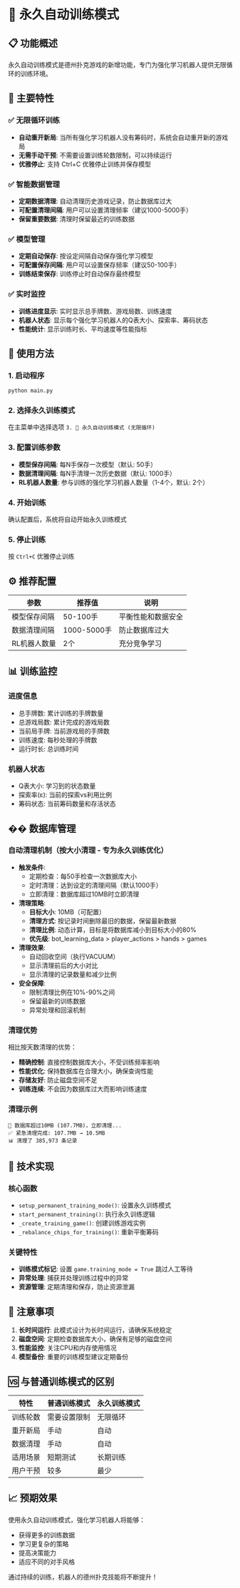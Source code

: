 # 🔄 永久自动训练模式

## 📋 功能概述

永久自动训练模式是德州扑克游戏的新增功能，专门为强化学习机器人提供无限循环的训练环境。

## 🎯 主要特性

### ✅ 无限循环训练
- **自动重开新局**: 当所有强化学习机器人没有筹码时，系统会自动重开新的游戏局
- **无需手动干预**: 不需要设置训练轮数限制，可以持续运行
- **优雅停止**: 支持 Ctrl+C 优雅停止训练并保存模型

### ✅ 智能数据管理
- **定期数据清理**: 自动清理历史游戏记录，防止数据库过大
- **可配置清理间隔**: 用户可以设置清理频率（建议1000-5000手）
- **保留重要数据**: 清理时保留最近的训练数据

### ✅ 模型管理
- **定期自动保存**: 按设定间隔自动保存强化学习模型
- **可配置保存间隔**: 用户可以设置保存频率（建议50-100手）
- **训练结束保存**: 训练停止时自动保存最终模型

### ✅ 实时监控
- **训练进度显示**: 实时显示总手牌数、游戏局数、训练速度
- **机器人状态**: 显示每个强化学习机器人的Q表大小、探索率、筹码状态
- **性能统计**: 显示训练时长、平均速度等性能指标

## 🚀 使用方法

### 1. 启动程序
```bash
python main.py
```

### 2. 选择永久训练模式
在主菜单中选择选项 `3. 🔄 永久自动训练模式 (无限循环)`

### 3. 配置训练参数
- **模型保存间隔**: 每N手保存一次模型（默认: 50手）
- **数据清理间隔**: 每N手清理一次历史数据（默认: 1000手）
- **RL机器人数量**: 参与训练的强化学习机器人数量（1-4个，默认: 2个）

### 4. 开始训练
确认配置后，系统将自动开始永久训练模式

### 5. 停止训练
按 `Ctrl+C` 优雅停止训练

## ⚙️ 推荐配置

| 参数 | 推荐值 | 说明 |
|------|--------|------|
| 模型保存间隔 | 50-100手 | 平衡性能和数据安全 |
| 数据清理间隔 | 1000-5000手 | 防止数据库过大 |
| RL机器人数量 | 2个 | 充分竞争学习 |

## 📊 训练监控

### 进度信息
- 总手牌数: 累计训练的手牌数量
- 总游戏局数: 累计完成的游戏局数
- 当前局手牌: 当前游戏局的手牌数
- 训练速度: 每秒处理的手牌数
- 运行时长: 总训练时间

### 机器人状态
- Q表大小: 学习到的状态数量
- 探索率(ε): 当前的探索vs利用比例
- 筹码状态: 当前筹码数量和存活状态

## �� 数据库管理

### 自动清理机制（按大小清理 - 专为永久训练优化）
- **触发条件**: 
  - 定期检查：每50手检查一次数据库大小
  - 定时清理：达到设定的清理间隔（默认1000手）
  - 立即清理：数据库超过10MB时立即清理
- **清理策略**: 
  - **目标大小**: 10MB（可配置）
  - **清理方式**: 按记录时间删除最旧的数据，保留最新数据
  - **清理比例**: 动态计算，目标是将数据库减小到目标大小的80%
  - **优先级**: bot_learning_data > player_actions > hands > games
- **清理效果**: 
  - 自动回收空间（执行VACUUM）
  - 显示清理前后的大小对比
  - 显示清理的记录数量和减少比例
- **安全保障**: 
  - 限制清理比例在10%-90%之间
  - 保留最新的训练数据
  - 异常处理和回滚机制

### 清理优势
相比按天数清理的优势：
- **精确控制**: 直接控制数据库大小，不受训练频率影响
- **性能优化**: 保持数据库在合理大小，确保查询性能
- **存储友好**: 防止磁盘空间不足
- **训练连续**: 不会因为数据库过大而影响训练速度

### 清理示例
```
🚨 数据库超过10MB (107.7MB)，立即清理...
✅ 紧急清理完成: 107.7MB → 10.5MB
📊 清理了 385,973 条记录
```

## 🔧 技术实现

### 核心函数
- `setup_permanent_training_mode()`: 设置永久训练模式
- `start_permanent_training()`: 执行永久训练逻辑
- `_create_training_game()`: 创建训练游戏实例
- `_rebalance_chips_for_training()`: 重新平衡筹码

### 关键特性
- **训练模式标记**: 设置 `game.training_mode = True` 跳过人工等待
- **异常处理**: 捕获并处理训练过程中的异常
- **资源管理**: 定期清理和保存，防止资源泄漏

## 🚨 注意事项

1. **长时间运行**: 此模式设计为长时间运行，请确保系统稳定
2. **磁盘空间**: 定期检查数据库大小，确保有足够的磁盘空间
3. **性能监控**: 关注CPU和内存使用情况
4. **模型备份**: 重要的训练模型建议定期备份

## 🆚 与普通训练模式的区别

| 特性 | 普通训练模式 | 永久训练模式 |
|------|-------------|-------------|
| 训练轮数 | 需要设置限制 | 无限循环 |
| 重开新局 | 手动 | 自动 |
| 数据清理 | 手动 | 自动 |
| 适用场景 | 短期测试 | 长期训练 |
| 用户干预 | 较多 | 最少 |

## 📈 预期效果

使用永久自动训练模式，强化学习机器人将能够：
- 获得更多的训练数据
- 学习更复杂的策略
- 提高决策能力
- 适应不同的对手风格

通过持续的训练，机器人的德州扑克技能将不断提升！ 